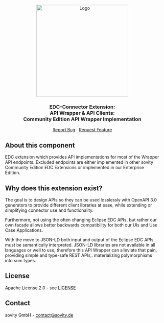 <!-- PROJECT LOGO -->
<br />
<div align="center">
  <a href="https://github.com/sovity/edc-extensions">
    <img src="https://raw.githubusercontent.com/sovity/edc-ui/main/src/assets/images/sovity_logo.svg" alt="Logo" width="300">
  </a>

<h3 align="center">EDC-Connector Extension:<br />API Wrapper &amp; API Clients:<br />Community Edition API Wrapper Implementation</h3>

  <p align="center">
    <a href="https://github.com/sovity/edc-extensions/issues/new?template=bug_report.md">Report Bug</a>
    ·
    <a href="https://github.com/sovity/edc-extensions/issues/new?template=feature_request.md">Request Feature</a>
  </p>
</div>

## About this component

EDC extension which provides API implementations for most of the Wrapper API endpoints. Excluded endpoints are either
implemented in other sovity Community Edition EDC Extensions or implemented in our Enterprise Edition.

## Why does this extension exist?

The goal is to design APIs so they can be used losslessly with OpenAPI 3.0 generators to provide different client 
libraries at ease, while extending or simplifying connector use and functionality. 

Furthermore, not using the often changing Eclipse EDC APIs, but rather our own facade 
allows better backwards compatibility for both our UIs and Use Case Applications.

With the move to JSON-LD both input and output of the Eclipse EDC APIs must be semantically interpreted. 
JSON-LD libraries are not available in all languages or well to use, therefore this API Wrapper can alleviate that pain,
providing simple and type-safe REST APIs,. materializing polymorphisms into sum types.

## License

Apache License 2.0 - see [LICENSE](../../../LICENSE)

## Contact

sovity GmbH - contact@sovity.de
